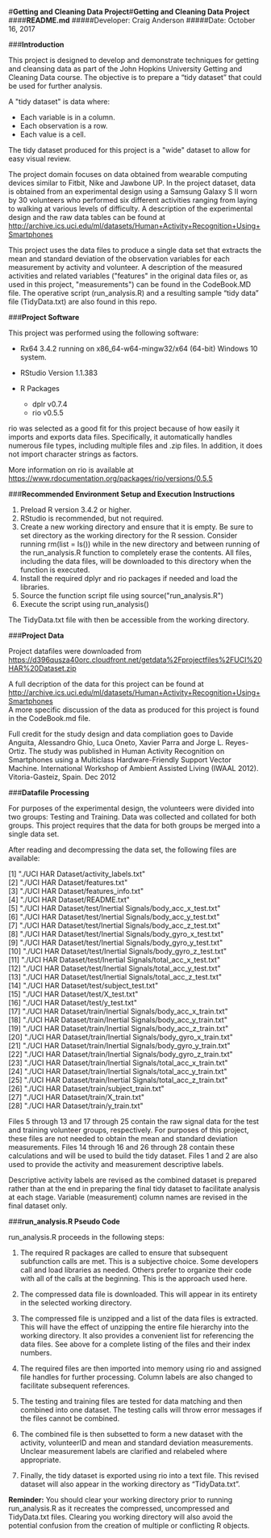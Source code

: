 #**Getting and Cleaning Data Project**#**Getting and Cleaning Data Project**
####**README.md**
#####Developer: Craig Anderson
#####Date: October 16, 2017

###**Introduction**

This project is designed to develop and demonstrate techniques for getting and cleansing data as part of the John Hopkins University Getting and Cleaning Data course. The objective is to prepare a “tidy dataset” that could be used for further analysis. 

A "tidy dataset" is data where:

* Each variable is in a column.
* Each observation is a row.
* Each value is a cell.

The tidy dataset produced for this project is a "wide" dataset to allow for easy visual review.

The project domain focuses on data obtained from wearable computing devices similar to Fitbit, Nike and Jawbone UP.  In the project dataset, data is obtained from an experimental design using a Samsung Galaxy S II worn by 30 volunteers who performed six different activities ranging from laying to walking at various levels of difficulty.  A description of the experimental design and the raw data tables can be found at http://archive.ics.uci.edu/ml/datasets/Human+Activity+Recognition+Using+Smartphones   

This project uses the data files to produce a single data set that extracts the mean and standard deviation of the observation variables for each measurement by activity and volunteer. A description of the measured activities and related variables ("features" in the original data files or, as used in this project, "measurements") can be found in the CodeBook.MD file.  The operative script (run_analysis.R) and a resulting sample “tidy data” file (TidyData.txt) are also found in this repo.  


###**Project Software**

This project was performed using the following software:

* Rx64 3.4.2 running on x86_64-w64-mingw32/x64 (64-bit) Windows 10 system.

* RStudio Version 1.1.383

* R Packages
    * dplr v0.7.4
    * rio  v0.5.5

rio was selected as a good fit for this project because of how easily it imports and exports data files.  Specifically, it automatically handles numerous file types, including multiple files and .zip files.  In addition, it does not import character strings as factors.

More information on rio is available at https://www.rdocumentation.org/packages/rio/versions/0.5.5   

###**Recommended Environment Setup and Execution Instructions**

1. Preload R version 3.4.2 or higher.  
2. RStudio is recommended, but not required.
3. Create a new working directory and ensure that it is empty.  Be sure to set directory as the working directory for the R session.  Consider running rm(list = ls()) while in the new directory and between running of the run_analysis.R function to completely erase the contents. All files, including the data files, will be downloaded to this directory when the function is executed.
4. Install the required dplyr and rio packages if needed and load the libraries.
5. Source the function script file using source("run_analysis.R")
5. Execute the script using run_analysis()

The TidyData.txt file with then be accessible from the working directory.

###**Project Data**

Project datafiles were downloaded from https://d396qusza40orc.cloudfront.net/getdata%2Fprojectfiles%2FUCI%20HAR%20Dataset.zip

A full decription of the data for this project can be found at http://archive.ics.uci.edu/ml/datasets/Human+Activity+Recognition+Using+Smartphones  
A more specific discussion of the data as produced for this project is found in the CodeBook.md file.

Full credit for the study design and data compliation goes to Davide Anguita, Alessandro Ghio, Luca Oneto, Xavier Parra and Jorge L. Reyes-Ortiz. The study was published in Human Activity Recognition on Smartphones using a Multiclass Hardware-Friendly Support Vector Machine. International Workshop of Ambient Assisted Living (IWAAL 2012). Vitoria-Gasteiz, Spain. Dec 2012

###**Datafile Processing**

For purposes of the experimental design, the volunteers were divided into two groups: Testing and Training.  Data was collected and collated for both groups. This project requires that the data for both groups be merged into a single data set.

After reading and decompressing the data set, the following files are available:

 [1] "./UCI HAR Dataset/activity_labels.txt"  
 [2] "./UCI HAR Dataset/features.txt"  
 [3] "./UCI HAR Dataset/features_info.txt"  
 [4] "./UCI HAR Dataset/README.txt"  
 [5] "./UCI HAR Dataset/test/Inertial Signals/body_acc_x_test.txt"  
 [6] "./UCI HAR Dataset/test/Inertial Signals/body_acc_y_test.txt"  
 [7] "./UCI HAR Dataset/test/Inertial Signals/body_acc_z_test.txt"  
 [8] "./UCI HAR Dataset/test/Inertial Signals/body_gyro_x_test.txt"  
 [9] "./UCI HAR Dataset/test/Inertial Signals/body_gyro_y_test.txt"  
[10] "./UCI HAR Dataset/test/Inertial Signals/body_gyro_z_test.txt"  
[11] "./UCI HAR Dataset/test/Inertial Signals/total_acc_x_test.txt"  
[12] "./UCI HAR Dataset/test/Inertial Signals/total_acc_y_test.txt"  
[13] "./UCI HAR Dataset/test/Inertial Signals/total_acc_z_test.txt"  
[14] "./UCI HAR Dataset/test/subject_test.txt"  
[15] "./UCI HAR Dataset/test/X_test.txt"  
[16] "./UCI HAR Dataset/test/y_test.txt"  
[17] "./UCI HAR Dataset/train/Inertial Signals/body_acc_x_train.txt"  
[18] "./UCI HAR Dataset/train/Inertial Signals/body_acc_y_train.txt"  
[19] "./UCI HAR Dataset/train/Inertial Signals/body_acc_z_train.txt"  
[20] "./UCI HAR Dataset/train/Inertial Signals/body_gyro_x_train.txt"  
[21] "./UCI HAR Dataset/train/Inertial Signals/body_gyro_y_train.txt"  
[22] "./UCI HAR Dataset/train/Inertial Signals/body_gyro_z_train.txt"  
[23] "./UCI HAR Dataset/train/Inertial Signals/total_acc_x_train.txt"  
[24] "./UCI HAR Dataset/train/Inertial Signals/total_acc_y_train.txt"  
[25] "./UCI HAR Dataset/train/Inertial Signals/total_acc_z_train.txt"  
[26] "./UCI HAR Dataset/train/subject_train.txt"  
[27] "./UCI HAR Dataset/train/X_train.txt"  
[28] "./UCI HAR Dataset/train/y_train.txt"   

Files 5 through 13 and 17 through 25 contain the raw signal data for the test and training volunteer groups, respectively.  For purposes of this project, these files are not needed to obtain the mean and standard deviation measurements.  Files 14 through 16 and 26 through 28 contain these calculations and will be used to build the tidy dataset.  Files 1 and 2 are also used to provide the activity and measurement descriptive labels.

Descriptive activity labels are revised as the combined dataset is prepared rather than at the end in preparing the final tidy dataset to facilitate analysis at each stage.  Variable (measurement) column names are revised in the final dataset only. 

###**run_analysis.R Pseudo Code**

run_analysis.R proceeds in the following steps:

1. The required R packages are called to ensure that subsequent subfunction calls are met.  This is a subjective choice.  Some developers call and load libraries as needed.  Others prefer to organize their code with all of the calls at the beginning.  This is the approach used here.

2. The compressed data file is downloaded.  This will appear in its entirety in the selected working directory.

3. The compressed file is unzipped and a list of the data files is extracted.  This will have the effect of unzipping the entire file hierarchy into the working directory.  It also provides a convenient list for referencing the data files.  See above for a complete listing of the files and their index numbers.

4. The required files are then imported into memory using rio and assigned file handles for further processing.  Column labels are also changed to facilitate subsequent references.

5. The testing and training files are tested for data matching and then combined into one dataset.  The testing calls will throw error messages if the files cannot be combined.

6. The combined file is then subsetted to form a new dataset with the activity, volunteerID and mean and standard deviation measurements.  Unclear measurement labels are clarified and relabeled where appropriate.

7. Finally, the tidy dataset is exported using rio into a text file.  This revised dataset will also appear in the working directory as “TidyData.txt”.

**Reminder:**  You should clear your working directory prior to running run_analysis.R as it recreates the compressed, uncompressed and TidyData.txt files.  Clearing you working directory will also avoid the potential confusion from the creation of multiple or conflicting R objects.
